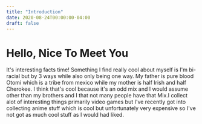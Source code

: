 ```yaml
---
title: "Introduction"
date: 2020-08-24T00:00:00-04:00
draft: false
---
```

<h1> Hello, Nice To Meet You </h1>
It's interesting facts time! Something I find really cool about myself is I'm bi-racial but by 3 ways while also only being one way. My father is pure blood Otomi 
which is a tribe from mexico while my mother is half Irish and half Cherokee. I think that's cool because it's an odd mix and I would assume other than my brothers and I 
that not many people have that Mix.I collect alot of interesting things primarily video games but I've recently got into collecting anime stuff which is cool but unfortunately 
very expensive so I've not got as much cool stuff as I would had liked. 
